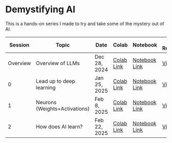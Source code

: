 # Demystifying AI

This is a hands-on series I made to try and take some of the mystery out of AI. 

| Session | Topic | Date | Colab | Notebook | Video Recording | NotebookLM Podcast | Notes / Transcript | Chat Transcript |
|---|---|---|---|---|---|---|---|---|
| Overview | Overview of LLMs | Dec 28, 2024 | [Colab Link](https://colab.research.google.com/github/patemotter/demystifying-ai/blob/main/notebooks/session_overview.ipynb) | [Notebook Link](https://github.com/patemotter/demystifying-ai/blob/main/notebooks/session_overview.ipynb) | [Video](https://youtu.be/TkwnVxkee20) | None | None | None |
| 0 | Lead up to deep learning | Jan 25, 2025 | [Colab Link](https://colab.research.google.com/drive/1WVh_CPSO0j7OJ_fGrf5TYfoAcCF847zQ?usp=drive_link) | [Notebook Link](https://github.com/patemotter/demystfiying-ai/blob/main/notebooks/session_0.ipynb) | [Video](https://www.dropbox.com/scl/fi/ik2onvj3cmt804e2hcqqd/Session_0_Recording.mp4?rlkey=scz8k6rthgqqd97a6t219j4xz&st=dmf4u7gv&dl=0) | [Podcast](https://notebooklm.google.com/notebook/c5d2634c-9c38-4ee1-a7e4-62028362f648/audio) | [Notes + Transcript](https://docs.google.com/document/d/177uRFB0aovt76_AWtGl8eyhFkHGuYCqCg7kqGiZRsfk/edit?usp=sharing) | [Chat](https://drive.google.com/file/d/1H7tfysbvebGZqGZZ2luyfK2fUV2T-eGM/view?usp=drive_link) |
| 1 | Neurons (Weights+Activations) | Feb 8, 2025 | [Colab Link](https://colab.research.google.com/drive/1wl702zYjH6a3P6G7zCJqmnCgCoS-IYUn) | [Notebook Link](https://github.com/patemotter/demystfiying-ai/blob/main/notebooks/session_1.ipynb) | [Video](https://www.dropbox.com/scl/fi/vk5fmseqztgrnxlhfektv/Demystifying-AI-2025_02_08-12_57-PST-Recording.mp4?rlkey=tm36azl7oj5obqi9ubzlzytdp&st=43h5bf9o&dl=0) | [Podcast](https://notebooklm.google.com/notebook/622576e7-c6e9-40fc-a25b-8fd3864d2534/audio) | [Notes + Transcript](https://docs.google.com/document/d/17Q9Z5IRzIGeTNaSVsbH0P7TgH0cdlwgwIsCnVupAcF8/edit?usp=sharing) | None | 
| 2 | How does AI learn? | Feb 22, 2025 | [Colab Link](https://colab.research.google.com/drive/1wu4ZUmPjFo2kUJsQrLOfCEREUQlR49gz?usp=sharing) | [Notebook Link](https://github.com/patemotter/demystifying-ai/blob/main/notebooks/session_2.ipynb) | [Video](https://www.dropbox.com/scl/fi/yz0wcx7devlkygovoglef/Demystifying-AI-2025_02_22-12_53-PST-Recording.mp4?rlkey=2w903xif71u5kn18rdz3htz2c&st=3lb1hcmd&dl=0) | [Podcast](https://notebooklm.google.com/notebook/8e42b844-9fde-473f-8f73-14e15bc19cc1/audio) | [Notes + Transcript](https://docs.google.com/document/d/177uRFB0aovt76_AWtGl8eyhFkHGuYCqCg7kqGiZRsfk/edit?tab=t.r4d75d3vhki2) | None | 
